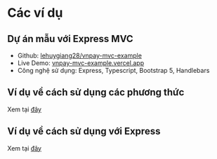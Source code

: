 # Các ví dụ

## Dự án mẫu với Express MVC

-   Github: [lehuygiang28/vnpay-mvc-example](https://github.com/lehuygiang28/vnpay-mvc-example)
-   Live Demo: [vnpay-mvc-example.vercel.app](https://vnpay-mvc-example.vercel.app/)
-   Công nghệ sử dụng: Express, Typescript, Bootstrap 5, Handlebars

## Ví dụ về cách sử dụng các phương thức

Xem tại [đây](https://github.com/lehuygiang28/vnpay/blob/main/example/index.ts)

## Ví dụ về cách sử dụng với Express

Xem tại [đây](https://github.com/lehuygiang28/vnpay/blob/main/example/express.ts)
